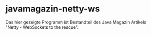 javamagazin-netty-ws
=================

Das hier gezeigte Programm ist Bestandteil des Java Magazin Artikels "Netty - WebSockets to the rescue".